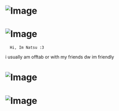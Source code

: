 # ![Image](https://github.com/user-attachments/assets/43b93944-0579-4bf1-9327-89bd95f84a9d)
# ![Image](https://github.com/user-attachments/assets/295de139-aed7-4d37-b4a8-06752b385b17)
 
      Hi, Im Natsu :3
  i usually am offtab or with my 
    friends dw im friendly

# ![Image](https://github.com/user-attachments/assets/3d100e46-8085-4165-afcf-19f8bffcbe67)
# ![Image](https://github.com/user-attachments/assets/295de139-aed7-4d37-b4a8-06752b385b17)
